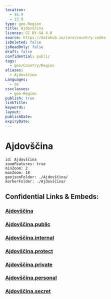 ```yaml
---
location:
  - 45.9
  - 13.9
type: geo-Region
title: Ajdovščina
license: CC BY-SA 4.0
source: https://datahub.io/core/country-codes
isDeleted: false
isReadOnly: false
draft: false
confidential: public
tags:
  - geo/Country/Region
aliases:
  - Ajdovščina
Languages:
  - de
cssclasses:
  - geo-Region
publish: true
linkTitle:
keywords:
layout:
publishDate:
expiryDate:
---
```


# Ajdovščina

```leaflet
id: Ajdovščina
zoomFeatures: true 
minZoom: 2 
maxZoom: 18
geojsonFolder: ./Ajdovščina/
markerFolder: ./Ajdovščina/
```


## Confidential Links & Embeds: 

### [Ajdovščina](/_Standards/Earth/Continent/Europe/Europe~Central/Slovenia/Regions~Slovenia/Goriška/counties~Goriška/Ajdovščina.md) 

### [Ajdovščina.public](/_public/Earth/Continent/Europe/Europe~Central/Slovenia/Regions~Slovenia/Goriška/counties~Goriška/Ajdovščina.public.md) 

### [Ajdovščina.internal](/_internal/Earth/Continent/Europe/Europe~Central/Slovenia/Regions~Slovenia/Goriška/counties~Goriška/Ajdovščina.internal.md) 

### [Ajdovščina.protect](/_protect/Earth/Continent/Europe/Europe~Central/Slovenia/Regions~Slovenia/Goriška/counties~Goriška/Ajdovščina.protect.md) 

### [Ajdovščina.private](/_private/Earth/Continent/Europe/Europe~Central/Slovenia/Regions~Slovenia/Goriška/counties~Goriška/Ajdovščina.private.md) 

### [Ajdovščina.personal](/_personal/Earth/Continent/Europe/Europe~Central/Slovenia/Regions~Slovenia/Goriška/counties~Goriška/Ajdovščina.personal.md) 

### [Ajdovščina.secret](/_secret/Earth/Continent/Europe/Europe~Central/Slovenia/Regions~Slovenia/Goriška/counties~Goriška/Ajdovščina.secret.md)

